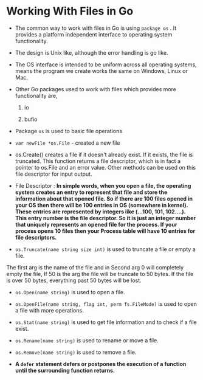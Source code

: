 # Working With Files in Go

* The common way to work with files in Go is using `package os` . It provides a platform independent interface to operating system functionality.

* The design is Unix like, although the error handling is go like.

* The OS interface is intended to be uniform across all operating systems, means the program we create works the same on Windows, Linux or Mac.

* Other Go packages used to work with files which provides more functionality are,

   1. io

   2. bufio


* Package `os` is used to basic file operations

* `var newFile *os.File` - created a new file

* os.Create() creates a file if it doesn't already exist. If it exists, the file is truncated. This function returns a file descriptor, which is in fact a pointer to os.File and an error value. Other methods can be used on this file descriptor for input output.

* File Descriptor : **In simple words, when you open a file, the operating system creates an entry to represent that file and store the information about that opened file. So if there are 100 files opened in your OS then there will be 100 entries in OS (somewhere in kernel). These entries are represented by integers like (...100, 101, 102....). This entry number is the file descriptor. So it is just an integer number that uniquely represents an opened file for the process. If your process opens 10 files then your Process table will have 10 entries for file descriptors.**

* `os.Truncate(name string size int)` is used to truncate a file or empty a file.

The first arg is the name of the file and in Second arg 0 will completely empty the file, If 50 is the arg the file will be truncate to 50 bytes. If the file is over 50 bytes, everything past 50 bytes will be lost.

* `os.Open(name string)` is used to open a file.

* `os.OpenFile(name string, flag int, perm fs.FileMode)` is used to open a file with more operations.

* `os.Stat(name string)` is used to get file information and to check if a file exist.

* `os.Rename(name string)` is used to rename or move a file.

* `os.Remove(name string)` is used to remove a file.

* **A `defer` statement defers or postpones the execution of a function until the surrounding function returns.**